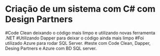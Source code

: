 # Criação de um sistema com C# com Design Partners
#Code Clean deixando o código mais limpo e utilizando novas ferramenta .NET
#Utilizando Dapper para deixar o código ainda mais limpo 
#Foi utilizado Azure para rodar SQL Server. 
#teste com Code Clean, Dapper, Desing Partners e Azure com BD SQL server. 
